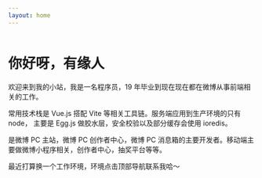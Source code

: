 ```yaml
---
layout: home
---
```


<script setup>
import { VPTeamMembers } from 'vitepress/theme'
import gallery from '../src/components/gallery.vue';
import { withBase, useData } from 'vitepress'
const members = [
  {
    avatar: withBase('/img/avatar.jpg'),
    name: '刘朝阳',
    links: [
      { icon: 'github', link: 'https://github.com/unbrain' },
    ]
  },
]
</script>

<style>
.member {
  display: flex;
  /* align-items: center; */
  justify-content: center;
}
</style>


<div class="member">
  <VPTeamMembers
      :members="members"
    />
</div>

# 你好呀，有缘人

欢迎来到我的小站，我是一名程序员，19 年毕业到现在现在都在微博从事前端相关的工作。

常用技术栈是 Vue.js 搭配 Vite 等相关工具链。服务端应用到生产环境的只有 node， 主要是 Egg.js 做胶水层，安全校验以及部分缓存会使用 ioredis。

是微博 PC 主站，微博 PC 创作者中心，微博 PC 消息箱的主要开发者。移动端主要做微博小程序相关，创作者中心，抽奖平台等等。

最近打算换一个工作环境，环境点击顶部导航联系我哈～




<gallery />
